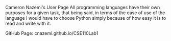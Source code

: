 Cameron Nazemi's User Page
All programming languages have their own purposes for a given task, that being said, in terms of the ease of use of the language I would have to choose Python simply because of how easy it is to read and write with it.

GitHub Page: cnazemi.github.io/CSE110Lab1